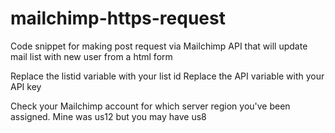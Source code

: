 # mailchimp-https-request
Code snippet for making post request via Mailchimp API that will update mail list with new user from a html form


Replace the listid variable with your list id
Replace the API variable with your API key

Check your Mailchimp account for which server region you've been assigned. Mine was us12 but you may have us8
